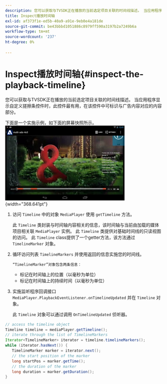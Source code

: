 ```yaml
---
description: 您可以获取与TVSDK正在播放的当前选定项目关联的时间线描述。 当应用程序显示自定义搓擦条控件时，此控件最有用，在该控件中可标识与广告内容对应的内容部分。
title: Inspect播放时间轴
exl-id: af373f1e-ed5b-40a9-a91e-9eb0e4a181de
source-git-commit: be43bbbd1051886c8979ff590a3197b2a7249b6a
workflow-type: tm+mt
source-wordcount: '237'
ht-degree: 0%

---
```


# Inspect播放时间轴{#inspect-the-playback-timeline}

您可以获取与TVSDK正在播放的当前选定项目关联的时间线描述。 当应用程序显示自定义搓擦条控件时，此控件最有用，在该控件中可标识与广告内容对应的内容部分。

下面是一个实施示例，如下面的屏幕快照所示。  ![](assets/inspect-playback.jpg){width="368.641pt"}

1. 访问 `Timeline` 中的对象 `MediaPlayer` 使用 `getTimeline` 方法。

   此 `Timeline` 类封装与时间轴内容相关的信息，该时间轴与当前由加载的媒体项目相关联 `MediaPlayer` 实例。 此 `Timeline` 类提供对基础时间线的只读视图的访问。 此 `Timeline` class提供了一个getter方法，该方法通过 `TimelineMarker` 对象。

1. 循环访问列表 `TimelineMarkers` 并使用返回的信息实施您的时间线。

       “TimelineMarker”对象包含两条信息：
   
   * 标记在时间轴上的位置（以毫秒为单位）
   * 标记在时间轴上的持续时间（以毫秒为单位）

1. 实施监听程序回调接口 `MediaPlayer.PlaybackEventListener.onTimelineUpdated` 并在 `Timeline` 对象。

   此 `Timeline` 对象可以通过调用 `OnTimelineUpdated` 侦听器。

```java
// access the timeline object 
Timeline timeline = mediaPlayer.getTimeline(); 
// iterate through the list of TimelineMarkers 
Iterator<TimelineMarker> iterator = timeline.timelineMarkers(); 
while (iterator.hasNext()) { 
   TimelineMarker marker = iterator.next(); 
   // the start position of the marker 
   long startPos = marker.getTime(); 
   // the duration of the marker 
   long duration = marker.getDuration(); 
}
```
